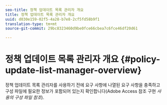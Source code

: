 ```yaml
---
seo-title: 정책 업데이트 목록 관리자 개요
title: 정책 업데이트 목록 관리자 개요
uuid: d030e159-02f5-4a28-b7e8-2cf5fd58b9f1
translation-type: tm+mt
source-git-commit: 29bc8323460d9be0fce66cbea7c6fce46df20d61

---
```



# 정책 업데이트 목록 관리자 개요 {#policy-update-list-manager-overview}

정책 업데이트 목록 관리자를 사용하기 전에 요구 사항에 나열된 요구 사항을 충족하고 구성 파일에 필요한 정보가 포함되어 있는지 확인합니다(Adobe Access 참조 구현 *사용의 구성 파일 참조*).
